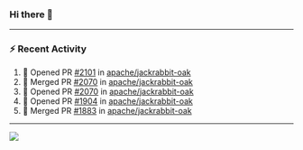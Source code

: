 ### Hi there 👋

---

### :zap: Recent Activity

<!--START_SECTION:activity-->
1. 💪 Opened PR [#2101](https://github.com/apache/jackrabbit-oak/pull/2101) in [apache/jackrabbit-oak](https://github.com/apache/jackrabbit-oak)
2. 🎉 Merged PR [#2070](https://github.com/apache/jackrabbit-oak/pull/2070) in [apache/jackrabbit-oak](https://github.com/apache/jackrabbit-oak)
3. 💪 Opened PR [#2070](https://github.com/apache/jackrabbit-oak/pull/2070) in [apache/jackrabbit-oak](https://github.com/apache/jackrabbit-oak)
4. 💪 Opened PR [#1904](https://github.com/apache/jackrabbit-oak/pull/1904) in [apache/jackrabbit-oak](https://github.com/apache/jackrabbit-oak)
5. 🎉 Merged PR [#1883](https://github.com/apache/jackrabbit-oak/pull/1883) in [apache/jackrabbit-oak](https://github.com/apache/jackrabbit-oak)
<!--END_SECTION:activity-->

---

<!--
**fabriziofortino/fabriziofortino** is a ✨ _special_ ✨ repository because its `README.md` (this file) appears on your GitHub profile.

Here are some ideas to get you started:

- 🔭 I’m currently working on ...
- 🌱 I’m currently learning ...
- 👯 I’m looking to collaborate on ...
- 🤔 I’m looking for help with ...
- 💬 Ask me about ...
- 📫 How to reach me: ...
- 😄 Pronouns: ...
- ⚡ Fun fact: ...
-->
![](https://komarev.com/ghpvc/?username=fabriziofortino)
